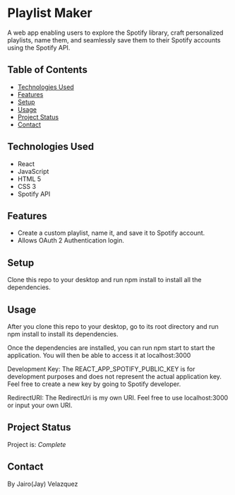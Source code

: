 # Playlist Maker
A web app enabling users to explore the Spotify library, craft personalized playlists, name them, and seamlessly save them to their Spotify accounts using the Spotify API. 


## Table of Contents
* [Technologies Used](#technologies-used)
* [Features](#features)
* [Setup](#setup)
* [Usage](#usage)
* [Project Status](#project-status)
* [Contact](#contact)


## Technologies Used
- React
- JavaScript
- HTML 5
- CSS 3
- Spotify API


## Features
- Create a custom playlist, name it, and save it to Spotify account.
- Allows OAuth 2 Authentication login.


## Setup
Clone this repo to your desktop and run npm install to install all the dependencies.


## Usage
After you clone this repo to your desktop, go to its root directory and run npm install to install its dependencies.

Once the dependencies are installed, you can run npm start to start the application. You will then be able to access it at localhost:3000

Development Key: The REACT_APP_SPOTIFY_PUBLIC_KEY is for development purposes and does not represent the actual application key. Feel free to create a new key by going to Spotify developer.

RedirectURI: The RedirectUri is my own URI. Feel free to use localhost:3000 or input your own URI.


## Project Status
Project is: _Complete_ 


## Contact
By Jairo(Jay) Velazquez